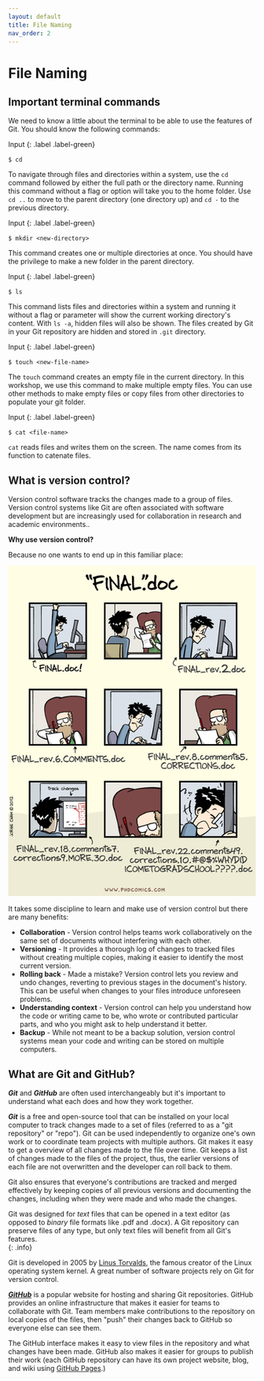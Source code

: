 ```yaml
---
layout: default
title: File Naming
nav_order: 2
---
```


# File Naming

## Important terminal commands

We need to know a little about the terminal to be able to use the features of Git. You should know the following commands:

Input
{: .label .label-green}
~~~
$ cd
~~~

To navigate through files and directories within a system, use the `cd` command followed by either the full path or the directory name. Running this command without a flag or option will take you to the home folder. Use `cd ..` to move to the parent directory (one directory up) and `cd -` to the previous directory.

Input
{: .label .label-green}
~~~
$ mkdir <new-directory>
~~~

This command creates one or multiple directories at once. You should have the privilege to make a new folder in the parent directory. 

Input
{: .label .label-green}
~~~
$ ls
~~~

This command lists files and directories within a system and running it  without a flag or parameter will show the current working directory's content. With `ls -a`, hidden files will also be shown. The files created by Git in your Git repository are hidden and stored in `.git` directory.

Input
{: .label .label-green}
~~~
$ touch <new-file-name>
~~~

The `touch` command creates an empty file in the current directory. In this workshop, we use this command to make multiple empty files. You can use other methods to make empty files or copy files from other directories to populate your git folder.

Input
{: .label .label-green}
~~~
$ cat <file-name>
~~~

`cat` reads files and writes them on the screen. The name comes from its function to catenate files.

## What is version control?

Version control software tracks the changes made to a group of files.  Version control systems like Git are often associated with software development but are increasingly used for collaboration in research and academic environments.. 

**Why use version control?**

Because no one wants to end up in this familiar place:

![Because we don't want to end up here](figures/phd101212s.gif)

It takes some discipline to learn and make use of version control but there are many benefits:

* **Collaboration** - Version control helps teams work collaboratively on the same set of documents without interfering with each other.
* **Versioning** - It provides a thorough log of changes to tracked files without creating multiple copies, making it easier to identify the most current version.
* **Rolling back** - Made a mistake?  Version control lets you review and undo changes, reverting to previous stages in the document's history. This can be useful when changes to your files introduce unforeseen problems.
* **Understanding context** - Version control can help you understand how the code or writing came to be, who wrote or contributed particular parts, and who you might ask to help understand it better.
* **Backup** - While not meant to be a backup solution, version control systems mean your code and writing can be stored on multiple computers.

## What are Git and GitHub?

**_Git_** and **_GitHub_** are often used interchangeably but it's important to understand what each does and how they work together.

**_Git_** is a free and open-source tool that can be installed on your local computer to track changes made to a set of files (referred to as a "git repository" or "repo"). Git can be used independently to organize one's own work or to coordinate team projects with multiple authors. Git makes it easy to get a overview of all changes made to the file over time. Git keeps a list of changes made to the files of the project, thus, the earlier versions of each file are not overwritten and the developer can roll back to them.

Git also ensures that everyone's contributions are tracked and merged effectively by keeping copies of all previous versions and documenting the changes, including when they were made and who made the changes.    


Git was designed for _text_ files that can be opened in a text editor (as opposed to _binary_ file formats like .pdf and .docx).  A Git repository can preserve files of any type, but only text files will benefit from all Git's features.  
{: .info}

Git is developed in 2005 by [Linus Torvalds](https://github.com/torvalds), the famous creator of the Linux operating system kernel. A great number of software projects rely on Git for version control. 

[**_GitHub_**](https://github.com/) is a popular website for hosting and sharing Git repositories. GitHub provides an online infrastructure that makes it easier for teams to collaborate with Git.  Team members make contributions to the repository on local copies of the files, then "push" their changes back to GitHub so everyone else can see them.  

The GitHub interface makes it easy to view files in the repository and what changes have been made. GitHub also makes it easier for groups to publish their work (each GitHub repository can have its own project website, blog, and wiki using [GitHub Pages](https://pages.github.com/).)
